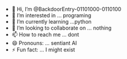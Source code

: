 - 👋 Hi, I’m @BackdoorEntry-01101000-0110100
- 👀 I’m interested in ... programing
- 🌱 I’m currently learning ...python
- 💞️ I’m looking to collaborate on ... nothing
- 📫 How to reach me ... dont
- 😄 Pronouns: ... sentiant AI
- ⚡ Fun fact: ... I might exist

<!---
BackdoorEntry-01101000-0110100/BackdoorEntry-01101000-0110100 is a ✨ special ✨ repository because its `README.md` (this file) appears on your GitHub profile.
You can click the Preview link to take a look at your changes.
--->

